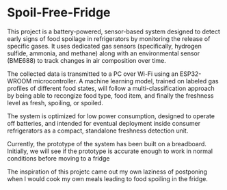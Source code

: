 # Spoil-Free-Fridge
This project is a battery-powered, sensor-based system designed to detect early signs of food spoilage in refrigerators by monitoring the release of specific gases. It uses dedicated gas sensors (specifically, hydrogen sulfide, ammonia, and methane) along with an environmental sensor (BME688) to track changes in air composition over time.

The collected data is transmitted to a PC over Wi-Fi using an ESP32-WROOM microcontroller. A machine learning model, trained on labeled gas profiles of different food states, will follow a multi-classification approach by being able to recongize food type, food item, and finally the freshness level as fresh, spoiling, or spoiled.

The system is optimized for low power consumption, designed to operate off batteries, and intended for eventual deployment inside consumer refrigerators as a compact, standalone freshness detection unit.

Currently, the prototype of the system has been built on a breadboard. Initially, we will see if the prototype is accurate enough to work in normal conditions before moving to a fridge

The inspiration of this projetc came out my own laziness of postponing when I would cook my own meals leading to food spoiling in the fridge.

